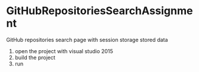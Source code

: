 # GitHubRepositoriesSearchAssignment
GitHub repositories search page with session storage stored data 
1. open the project with visual studio 2015
2. build the project
3. run 
